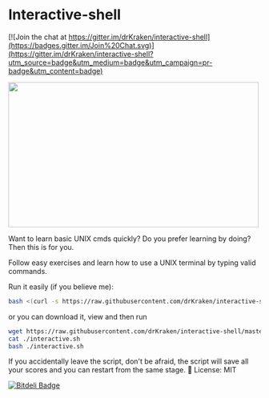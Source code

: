 # Interactive-shell

[![Join the chat at https://gitter.im/drKraken/interactive-shell](https://badges.gitter.im/Join%20Chat.svg)](https://gitter.im/drKraken/interactive-shell?utm_source=badge&utm_medium=badge&utm_campaign=pr-badge&utm_content=badge)

<img src='http://i61.tinypic.com/n2iwpc.png' width='500' height='290'/>

Want to learn basic UNIX cmds quickly? Do you prefer learning by doing? Then this is for you.

Follow easy exercises and learn how to use a UNIX terminal by typing valid commands.

Run it easily (if you believe me):

```bash
bash <(curl -s https://raw.githubusercontent.com/drKraken/interactive-shell/master/interactive.sh)
```

or you can download it, view and then run

```bash
wget https://raw.githubusercontent.com/drKraken/interactive-shell/master/interactive.sh;
cat ./interactive.sh
bash ./interactive.sh
```
If you accidentally leave the script, don't be afraid, the script will save all your scores and you can restart from the same stage.

License: MIT


[![Bitdeli Badge](https://d2weczhvl823v0.cloudfront.net/drKraken/interactive-shell/trend.png)](https://bitdeli.com/free "Bitdeli Badge")


